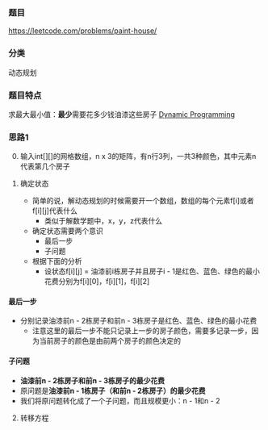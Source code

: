 ### 题目
https://leetcode.com/problems/paint-house/

### 分类
动态规划

### 题目特点
求最大最小值：**最少**需要花多少钱油漆这些房子 [Dynamic Programming](https://github.com/HolmesJJ/CS2040S-Data-Structures-and-Algorithms/wiki/Dynamic-Programming)

### 思路1
0. 输入int[][]的网格数组，n x 3的矩阵，有n行3列，一共3种颜色，其中元素n代表第几个房子

1. 确定状态
    * 简单的说，解动态规划的时候需要开一个数组，数组的每个元素f[i]或者f[i][j]代表什么
        * 类似于解数学题中，x，y，z代表什么  
    * 确定状态需要两个意识
        * 最后一步
        * 子问题
    * 根据下面的分析
        * 设状态f[i][j] = 油漆前i栋房子并且房子i - 1是红色、蓝色、绿色的最小花费分别为f[i][0]，f[i][1]，f[i][2]

#### 最后一步
* 分别记录油漆前n - 2栋房子和前n - 3栋房子是红色、蓝色、绿色的最小花费
    * 注意这里的最后一步不能只记录上一步的房子颜色，需要多记录一步，因为当前房子的颜色是由前两个房子的颜色决定的

#### 子问题
* **油漆前n - 2栋房子和前n - 3栋房子的最少花费**
* 原问题是**油漆前n - 1栋房子（和前n - 2栋房子）的最少花费**
* 我们将原问题转化成了一个子问题，而且规模更小：n - 1和n - 2

2. 转移方程
